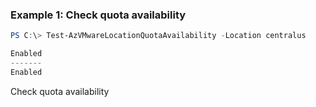### Example 1: Check quota availability
```powershell
PS C:\> Test-AzVMwareLocationQuotaAvailability -Location centralus

Enabled
-------
Enabled
```

Check quota availability